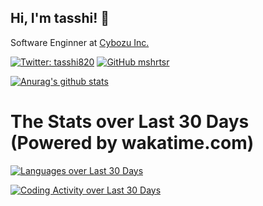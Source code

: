 ## Hi, I'm tasshi! 👋
Software Enginner at [Cybozu Inc.](https://github.com/cybozu)


[![Twitter: tasshi820](https://img.shields.io/twitter/follow/tasshi820?style=social)](https://twitter.com/tasshi820)
[![GitHub mshrtsr](https://img.shields.io/github/followers/mshrtsr?label=follow&style=social)](https://github.com/mshrtsr)
<!--
**mshrtsr/mshrtsr** is a ✨ _special_ ✨ repository because its `README.md` (this file) appears on your GitHub profile.

Here are some ideas to get you started:

- 🔭 I’m currently working on ...
- 🌱 I’m currently learning ...
- 👯 I’m looking to collaborate on ...
- 🤔 I’m looking for help with ...
- 💬 Ask me about ...
- 📫 How to reach me: ...
- 😄 Pronouns: ...
- ⚡ Fun fact: ...
-->

[![Anurag's github stats](https://github-readme-stats.vercel.app/api?username=mshrtsr&show_icons=true)](https://github.com/anuraghazra/github-readme-stats)

# The Stats over Last 30 Days (Powered by wakatime.com)
<!--
https://wakatime.com/share
-->
[![Languages over Last 30 Days](https://wakatime.com/share/@tasshi/355d5fc0-f4a1-4761-821d-b51edde47a1c.svg)](https://wakatime.com/@tasshi)

[![Coding Activity over Last 30 Days](https://wakatime.com/share/@tasshi/ece248e0-f32d-4a0d-ae72-5f6ddc4ee8cc.svg)](https://wakatime.com/@tasshi)

<!--
# Still have time? Check my pinned repos!
-->
